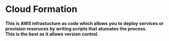# Cloud Formation
#### This is AWS infrastucture as code which allows you to deploy services or provision resoruces by writing scripts that atumates the process. <br> This is the best as it allows version control.
